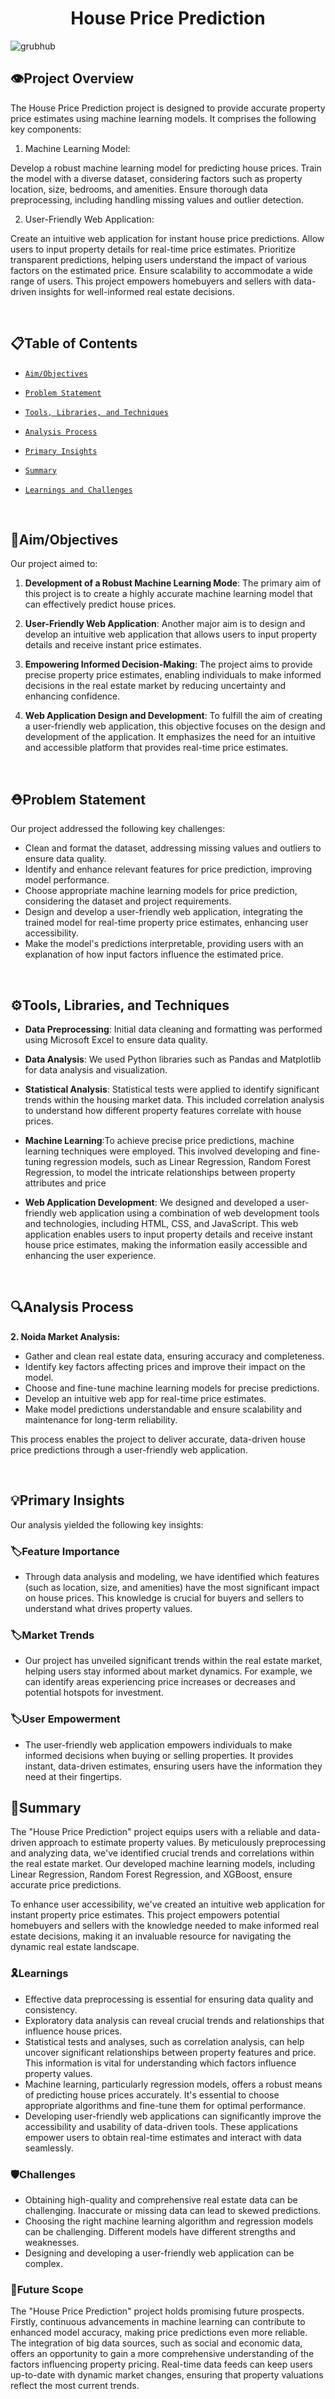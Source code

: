 <h1 align="center"> House Price Prediction </h1>

![grubhub](https://github.com/Sanskrutee-Dudhe/House_price_prediction.github.io/assets/122347459/880d8917-4331-42f3-b442-192fe8292e2a)


## 👁️Project Overview


The House Price Prediction project is designed to provide accurate property price estimates using machine learning models. It comprises the following key components:

1. Machine Learning Model:

Develop a robust machine learning model for predicting house prices.
Train the model with a diverse dataset, considering factors such as property location, size, bedrooms, and amenities.
Ensure thorough data preprocessing, including handling missing values and outlier detection.

2. User-Friendly Web Application:

Create an intuitive web application for instant house price predictions.
Allow users to input property details for real-time price estimates.
Prioritize transparent predictions, helping users understand the impact of various factors on the estimated price.
Ensure scalability to accommodate a wide range of users.
This project empowers homebuyers and sellers with data-driven insights for well-informed real estate decisions.

<br>


## 📋Table of Contents
- [`Aim/Objectives`](#aimobjectives)
- [`Problem Statement`](#problem-statement)
- [`Tools, Libraries, and Techniques`](#tools-libraries-and-techniques)

- [`Analysis Process`](#analysis-process)
- [`Primary Insights`](#primary-insights)
- [`Summary`](#summary)
- [`Learnings and Challenges`](#learnings-and-challenges)
<br>

## 🎯Aim/Objectives

Our project aimed to:

1. **Development of a Robust Machine Learning Mode**: The primary aim of this project is to create a highly accurate machine learning model that can effectively predict house prices.

2. **User-Friendly Web Application**: Another major aim is to design and develop an intuitive web application that allows users to input property details and receive instant price estimates.

3. **Empowering Informed Decision-Making**: The project aims to provide precise property price estimates, enabling individuals to make informed decisions in the real estate market by reducing uncertainty and enhancing confidence.

4. **Web Application Design and Development**: To fulfill the aim of creating a user-friendly web application, this objective focuses on the design and development of the application. It emphasizes the need for an intuitive and accessible platform that provides real-time price estimates.

<br>

## ⛑️Problem Statement

Our project addressed the following key challenges:

-  Clean and format the dataset, addressing missing values and outliers to ensure data quality.
- Identify and enhance relevant features for price prediction, improving model performance.
- Choose appropriate machine learning models for price prediction, considering the dataset and project requirements.
- Design and develop a user-friendly web application, integrating the trained model for real-time property price estimates, enhancing user accessibility.
- Make the model's predictions interpretable, providing users with an explanation of how input factors influence the estimated price.

<br>

## ⚙️Tools, Libraries, and Techniques

- **Data Preprocessing**: Initial data cleaning and formatting was performed using Microsoft Excel to ensure data quality.


- **Data Analysis**: We used Python libraries such as Pandas and Matplotlib for data analysis and visualization.
- **Statistical Analysis**: Statistical tests were applied to identify significant trends within the housing market data. This included correlation analysis to understand how different property features correlate with house prices.
- **Machine Learning**:To achieve precise price predictions, machine learning techniques were employed. This involved developing and fine-tuning regression models, such as Linear Regression, Random Forest Regression, to model the intricate relationships between property attributes and price
- **Web Application Development**: We designed and developed a user-friendly web application using a combination of web development tools and technologies, including HTML, CSS, and JavaScript. This web application enables users to input property details and receive instant house price estimates, making the information easily accessible and enhancing the user experience.

<br>


## 🔍Analysis Process



**2. Noida Market Analysis:**
   -  Gather and clean real estate data, ensuring accuracy and completeness.
   - Identify key factors affecting prices and improve their impact on the model.
   - Choose and fine-tune machine learning models for precise predictions.
   - Develop an intuitive web app for real-time price estimates.
   - Make model predictions understandable and ensure scalability and maintenance for long-term reliability.
   

This process enables the project to deliver accurate, data-driven house price predictions through a user-friendly web application.

<br>



## 💡Primary Insights

Our analysis yielded the following key insights:

### 🏷️Feature Importance

- Through data analysis and modeling, we have identified which features (such as location, size, and amenities) have the most significant impact on house prices. This knowledge is crucial for buyers and sellers to understand what drives property values.

### 🏷️Market Trends

- Our project has unveiled significant trends within the real estate market, helping users stay informed about market dynamics. For example, we can identify areas experiencing price increases or decreases and potential hotspots for investment.

### 🏷️User Empowerment

- The user-friendly web application empowers individuals to make informed decisions when buying or selling properties. It provides instant, data-driven estimates, ensuring users have the information they need at their fingertips.


## 💼Summary

The "House Price Prediction" project equips users with a reliable and data-driven approach to estimate property values. By meticulously preprocessing and analyzing data, we've identified crucial trends and correlations within the real estate market. Our developed machine learning models, including Linear Regression, Random Forest Regression, and XGBoost, ensure accurate price predictions.

To enhance user accessibility, we've created an intuitive web application for instant property price estimates. This project empowers potential homebuyers and sellers with the knowledge needed to make informed real estate decisions, making it an invaluable resource for navigating the dynamic real estate landscape.

### 🎗️Learnings

-  Effective data preprocessing is essential for ensuring data quality and consistency.
- Exploratory data analysis can reveal crucial trends and relationships that influence house prices.
- Statistical tests and analyses, such as correlation analysis, can help uncover significant relationships between property features and price. This information is vital for understanding which factors influence property values.
- Machine learning, particularly regression models, offers a robust means of predicting house prices accurately. It's essential to choose appropriate algorithms and fine-tune them for optimal performance.
- Developing user-friendly web applications can significantly improve the accessibility and usability of data-driven tools. These applications empower users to obtain real-time estimates and interact with data seamlessly.

### 🛡️Challenges

- Obtaining high-quality and comprehensive real estate data can be challenging. Inaccurate or missing data can lead to skewed predictions.
-  Choosing the right machine learning algorithm and regression models can be challenging. Different models have different strengths and weaknesses.
-  Designing and developing a user-friendly web application can be complex. 

### 🧰Future Scope

The "House Price Prediction" project holds promising future prospects. Firstly, continuous advancements in machine learning can contribute to enhanced model accuracy, making price predictions even more reliable. The integration of big data sources, such as social and economic data, offers an opportunity to gain a more comprehensive understanding of the factors influencing property pricing. Real-time data feeds can keep users up-to-date with dynamic market changes, ensuring that property valuations reflect the most current trends. 

